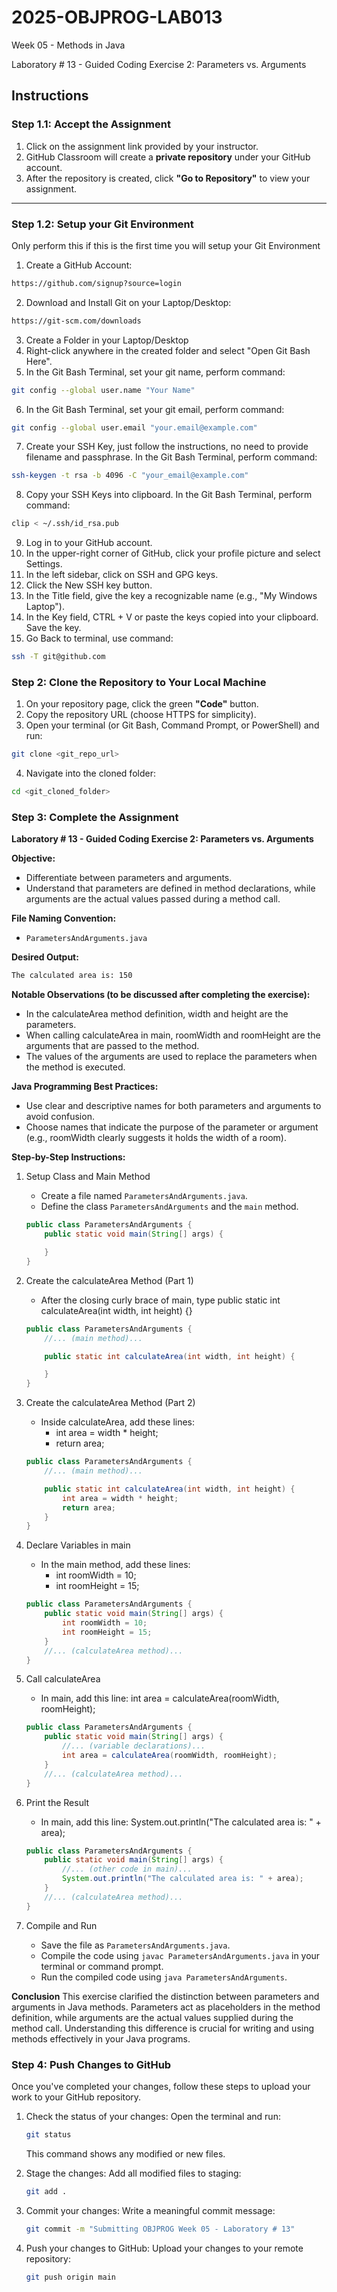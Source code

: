 # **2025-OBJPROG-LAB013**
Week 05 - Methods in Java

Laboratory # 13 - Guided Coding Exercise 2: Parameters vs. Arguments

## **Instructions**

### **Step 1.1: Accept the Assignment**

   1. Click on the assignment link provided by your instructor.
   2. GitHub Classroom will create a **private repository** under your GitHub account.
   3. After the repository is created, click **"Go to Repository"** to view your assignment.

---

### **Step 1.2: Setup your Git Environment**
Only perform this if this is the first time you will setup your Git Environment

   1. Create a GitHub Account:
   ```bash
   https://github.com/signup?source=login
   ```
      
   2. Download and Install Git on your Laptop/Desktop:
   ```bash
   https://git-scm.com/downloads
   ```
   
   3. Create a Folder in your Laptop/Desktop
   4. Right-click anywhere in the created folder and select "Open Git Bash Here".
   5. In the Git Bash Terminal, set your git name, perform command:
   ```bash
   git config --global user.name "Your Name"
   ```
   
   6. In the Git Bash Terminal, set your git email, perform command:
   ```bash
   git config --global user.email "your.email@example.com"
   ```
   
   7. Create your SSH Key, just follow the instructions, no need to provide filename and passphrase. In the Git Bash Terminal, perform command:
   ```bash
   ssh-keygen -t rsa -b 4096 -C "your_email@example.com"
   ```
   
   8. Copy your SSH Keys into clipboard. In the Git Bash Terminal, perform command:
   ```bash
   clip < ~/.ssh/id_rsa.pub
   ```
   
   9. Log in to your GitHub account.
   10. In the upper-right corner of GitHub, click your profile picture and select Settings.
   11. In the left sidebar, click on SSH and GPG keys.
   12. Click the New SSH key button.
   13. In the Title field, give the key a recognizable name (e.g., "My Windows Laptop").
   14. In the Key field, CTRL + V or paste the keys copied into your clipboard. Save the key.
   15. Go Back to terminal, use command:
   ```bash
   ssh -T git@github.com
   ```

### **Step 2: Clone the Repository to Your Local Machine**

   1. On your repository page, click the green **"Code"** button.
   2. Copy the repository URL (choose HTTPS for simplicity).
   3. Open your terminal (or Git Bash, Command Prompt, or PowerShell) and run:
   
   ```bash
   git clone <git_repo_url>
   ```
   
   4. Navigate into the cloned folder:
   
   ```bash
   cd <git_cloned_folder>
   ```

### **Step 3: Complete the Assignment**

**Laboratory # 13 - Guided Coding Exercise 2: Parameters vs. Arguments**

   **Objective:**
   - Differentiate between parameters and arguments.
   - Understand that parameters are defined in method declarations, while arguments are the actual values passed during a method call.

   **File Naming Convention:**
   - `ParametersAndArguments.java`

   **Desired Output:**
   ```txt
   The calculated area is: 150
   ```

   **Notable Observations (to be discussed after completing the exercise):**
   - In the calculateArea method definition, width and height are the parameters.
   - When calling calculateArea in main, roomWidth and roomHeight are the arguments that are passed to the method.
   - The values of the arguments are used to replace the parameters when the method is executed.

   **Java Programming Best Practices:**
   - Use clear and descriptive names for both parameters and arguments to avoid confusion.
   - Choose names that indicate the purpose of the parameter or argument (e.g., roomWidth clearly suggests it holds the width of a room).
      
   **Step-by-Step Instructions:**

   1. Setup Class and Main Method
      - Create a file named `ParametersAndArguments.java`.
      - Define the class `ParametersAndArguments` and the `main` method.
      ```Java      
      public class ParametersAndArguments {
          public static void main(String[] args) {
      
          }
      }
      ```
            
   2. Create the calculateArea Method (Part 1)
      - After the closing curly brace of main, type public static int calculateArea(int width, int height) {}
      ```Java
      public class ParametersAndArguments {
          //... (main method)...
      
          public static int calculateArea(int width, int height) {
      
          }
      }
      ```

   3. Create the calculateArea Method (Part 2)
      - Inside calculateArea, add these lines:
         - int area = width * height;
         - return area;
      ```Java
      public class ParametersAndArguments {
          //... (main method)...
      
          public static int calculateArea(int width, int height) {
              int area = width * height;
              return area;
          }
      }
      ```

   4. Declare Variables in main
      - In the main method, add these lines:
         - int roomWidth = 10;
         - int roomHeight = 15;
      ```Java
      public class ParametersAndArguments {
          public static void main(String[] args) {
              int roomWidth = 10;
              int roomHeight = 15;
          }
          //... (calculateArea method)...
      }
      ```

   5. Call calculateArea
      - In main, add this line: int area = calculateArea(roomWidth, roomHeight);
      ```Java
      public class ParametersAndArguments {
          public static void main(String[] args) {
              //... (variable declarations)...
              int area = calculateArea(roomWidth, roomHeight);
          }
          //... (calculateArea method)...
      }
      ```

   6. Print the Result
      - In main, add this line: System.out.println("The calculated area is: " + area);
      ```Java
      public class ParametersAndArguments {
          public static void main(String[] args) {
              //... (other code in main)...
              System.out.println("The calculated area is: " + area);
          }
          //... (calculateArea method)...
      }
      ```

   7. Compile and Run
       - Save the file as `ParametersAndArguments.java`.
       - Compile the code using `javac ParametersAndArguments.java` in your terminal or command prompt.
       - Run the compiled code using `java ParametersAndArguments`.

   **Conclusion**
   This exercise clarified the distinction between parameters and arguments in Java methods. Parameters act as placeholders in the method definition, while arguments are the actual values supplied during the method call. Understanding this difference is crucial for writing and using methods effectively in your Java programs.

### **Step 4: Push Changes to GitHub**
Once you've completed your changes, follow these steps to upload your work to your GitHub repository.

1. Check the status of your changes:
   Open the terminal and run:
   
   ```bash
   git status
   ```
   This command shows any modified or new files.
   
2. Stage the changes:
   Add all modified files to staging:
   
   ```bash
   git add .
   ```
   
3. Commit your changes:
   Write a meaningful commit message:
   
   ```bash
   git commit -m "Submitting OBJPROG Week 05 - Laboratory # 13"
   ```
   
4. Push your changes to GitHub:
   Upload your changes to your remote repository:
   
   ```bash
   git push origin main
   ```
